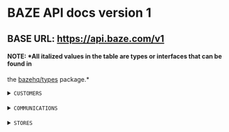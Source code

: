 # BAZE API docs version 1

## BASE URL: https://api.baze.com/v1

#### NOTE: *All italized values in the table are types or interfaces that can be found in

the [bazehq/types](https://github.com) package.*

<details>
  <summary>
    <code>CUSTOMERS</code>
  </summary>

The table below lists the actions that can be taken on the customer resources on the Baze API service.

> | Action |  Endpoint | Headers (Authorization)  | Body | Param | Query | Response | Errors|
  > |--------|-----------|----------|------|-------|-------|----------|-------|
> | Reserve Customer Email | *ReserveEmailEndpoint* | N/A | *IReserveEmailPayload* | N/A | N/A | *IReserveEmailResponse* | *ReserveEmailErrors* |
> | Login Customer | *LoginEndpoint* | N/A | *ILoginPayload* | N/A | N/A | *ILoginResponse* | *LoginErrors* |
> | Create Access Token From Refresh Token | *GetAccessTokenEndpoint* | Bearer {{refresh_token}} | N/A | N/A | N/A | *ILoginResponse* | *LoginErrors* |
> | Fetch A Customer Profile | *ProfileEndpoint* | Bearer {{jwt_token}} | N/A | N/A | N/A | *IFetchProfileResponse* | *FetchProfileErrors* |
> | Request Password Reset (Forgot Password) | *ForgotPasswordEndpoint* | N/A | *IRequestPasswordResetPayload* | N/A | N/A | N/A | N/A |
> | Reset Customer Password | *ResetPasswordEndpoint* | N/A | *IResetPasswordPayload* | N/A | N/A | N/A | *ResetPasswordErrors* |
</details>
<br/>
<details>
  <summary>
    <code>COMMUNICATIONS</code>
  </summary>

The table below lists the actions that can be taken on the communications resources on the Baze API service.

> | Action |  Endpoint | Headers (Authorization)  | Body | Param | Query | Response | Errors|
  > |--------|-----------|----------|------|-------|-------|----------|-------|
> | Verify OTP | *VerifyOtpEndpoint* | Bearer {{jwt_token}} | *IVerifyOtpPayload* | N/A | N/A | *IVerifyOtpResponse* | *OtpVerificationErrors* |
> | Resend Phone Verification OTP | *ResendOtpForPhoneVerificationEndpoint* | Bearer {{jwt_token}} | N/A | N/A | N/A | N/A | N/A |
> | Resend Password Reset OTP | *ResendOtpForPasswordResetEndpoint* | Bearer {{jwt_token}} | N/A | N/A | N/A | N/A | N/A |
</details>
<br/>
<details>
  <summary>
    <code>STORES</code>
  </summary>

The table below lists the actions that can be taken on the stores resources on the Baze API service.

> | Action                         | Endpoint                      | Headers (Authorization)  | Body                  | Param | Query | Response                       | Errors|
  > |--------------------------------|-------------------------------|----------|-----------------------|-------|-------|--------------------------------|-------|
> | List Active Store Attributes   | *ListStoreAttributesEndpoint* | N/A | N/A                   | N/A | N/A | *IListStoreAttributesResponse* | N/A |
> | Create Store                   | *CreateStoreEndpoint*         | Bearer {{jwt_token}} | *ICreateStorePayload* | N/A | N/A | *ICreateStoreResponse*         | N/A |
> | Create Store Attributes        | N/A                           | N/A | N/A                   | N/A | N/A | N/A                            | N/A |
> | Edit Store Attributes          | N/A                           | N/A | N/A                   | N/A | N/A | N/A                            | N/A |
> | Delete Store Attributes        | N/A                           | N/A | N/A                   | N/A | N/A | N/A                            | N/A |
> | Fetch Store Attributes         | N/A                           | N/A | N/A                   | N/A | N/A | N/A                            | N/A |
> | List Store Attribute Options   | N/A                           | N/A | N/A                   | N/A | N/A | N/A                            | N/A |
> | Create Store Attribute Options | N/A                           | N/A | N/A                   | N/A | N/A | N/A                            | N/A |
> | Edit Store Attribute Options   | N/A                           | N/A | N/A                   | N/A | N/A | N/A                            | N/A |
> | Delete Store Attribute Options | N/A                           | N/A | N/A                   | N/A | N/A | N/A                            | N/A |
</details>
